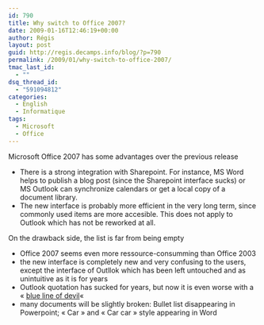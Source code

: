 ```yaml
---
id: 790
title: Why switch to Office 2007?
date: 2009-01-16T12:46:19+00:00
author: Régis
layout: post
guid: http://regis.decamps.info/blog/?p=790
permalink: /2009/01/why-switch-to-office-2007/
tmac_last_id:
  - ""
dsq_thread_id:
  - "591094812"
categories:
  - English
  - Informatique
tags:
  - Microsoft
  - Office
---
```

Microsoft Office 2007 has some advantages over the previous release

  * There is a strong integration with Sharepoint. For instance, MS Word helps to publish a blog post (since the Sharepoint interface sucks) or MS Outlook can synchronize calendars or get a local copy of a document library.
  * The new interface is probably more efficient in the very long term, since commonly used items are more accesible. This does not apply to Outlook which has not be reworked at all.

On the drawback side, the list is far from being empty

  * Office 2007 seems even more ressource-consumming than Office 2003
  * the new interface is completely new and very confusing to the users, except the interface of Outllok which has been left untouched and as unintuitive as it is for years
  * Outlook quotation has sucked for years, but now it is even worse with a « [blue line of devil](http://blog.loftninjas.org/2008/08/14/making-outlook-2007-quote-responsibly/)« 
  * many documents will be slightly broken: Bullet list disappearing in Powerpoint; « Car » and « Car car » style appearing in Word